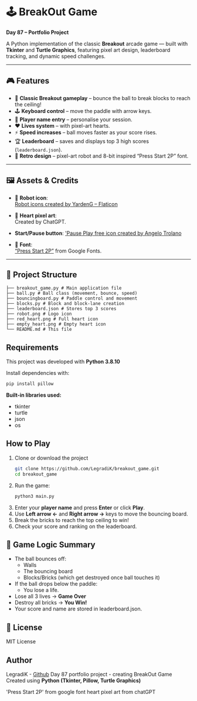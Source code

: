 # 🕹️ BreakOut Game

**Day 87 – Portfolio Project**

A Python implementation of the classic **Breakout** arcade game — built with **Tkinter** and **Turtle Graphics**, featuring pixel art design, leaderboard tracking, and dynamic speed challenges.

---

## 🎮 Features

- 🧱 **Classic Breakout gameplay** – bounce the ball to break blocks to reach the ceiling!  
- 🕹️ **Keyboard control** – move the paddle with arrow keys.  
- 🧍 **Player name entry** – personalise your session.  
- ❤️ **Lives system** – with pixel-art hearts.  
- ⚡ **Speed increases** – ball moves faster as your score rises.  
- 🏆 **Leaderboard** – saves and displays top 3 high scores (`leaderboard.json`).  
- 👾 **Retro design** – pixel-art robot and 8-bit inspired “Press Start 2P” font.  

---

## 🖼️ Assets & Credits

- 🤖 **Robot icon**:  
  [Robot icons created by YardenG – Flaticon](https://www.flaticon.com/free-icon/robot_8254111?term=robot&page=2&position=88&origin=search&related_id=8254111)

- 🧡 **Heart pixel art**:  
  Created by ChatGPT.

- **Start/Pause button**:
  ['Pause Play free icon created by Angelo Trolano](https://www.flaticon.com/free-icon/pause-play_5725942?term=pause&page=1&position=23&origin=search&related_id=5725942)

- 🎨 **Font**:  
  [“Press Start 2P”](https://fonts.google.com/specimen/Press+Start+2P) from Google Fonts.


---

## 🧩 Project Structure
``` breakout_game/
├── breakout_game.py # Main application file
├── ball.py # Ball class (movement, bounce, speed)
├── bouncingboard.py # Paddle control and movement
├── blocks.py # Block and block-lane creation
├── leaderboard.json # Stores top 3 scores
├── robot.png # Logo icon
├── red_heart.png # Full heart icon
├── empty_heart.png # Empty heart icon
└── README.md # This file
```

## Requirements
This project was developed with **Python 3.8.10**

Install dependencies with:
``` bash
pip install pillow
```
**Built-in libraries used:**
- tkinter
- turtle
- json
- os

## How to Play
1. Clone or download the project
   ``` bash
   git clone https://github.com/LegradiK/breakout_game.git
   cd breakout_game
   ```
2. Run the game:
   ``` bash
   python3 main.py
3. Enter your **player name** and press **Enter** or click **Play**.
4. Use **Left arrow ←** and **Right arrow →** keys to move the bouncing board.
5. Break the bricks to reach the top ceiling to win!
6. Check your score and ranking on the leaderboard.

## 🧠 Game Logic Summary

- The ball bounces off:
  - Walls
  - The bouncing board
  - Blocks/Bricks (which get destroyed once ball touches it)
- If the ball drops below the paddle:
  - You lose a life.
- Lose all 3 lives → **Game Over**
- Destroy all bricks → **You Win!**
- Your score and name are stored in leaderboard.json.

## 📜 License
MIT License

## Author
LegradiK - [Github](https://github.com/LegradiK)
Day 87 portfolio project - creating BreakOut Game
Created using **Python (Tkinter, Pillow, Turtle Graphics)**


'Press Start 2P' from google font
heart pixel art from chatGPT
